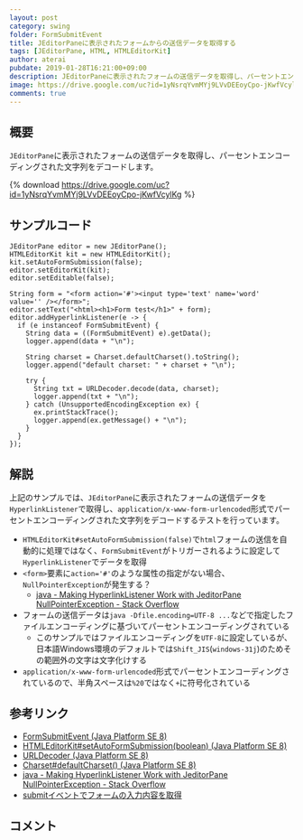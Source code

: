 ```yaml
---
layout: post
category: swing
folder: FormSubmitEvent
title: JEditorPaneに表示されたフォームからの送信データを取得する
tags: [JEditorPane, HTML, HTMLEditorKit]
author: aterai
pubdate: 2019-01-28T16:21:00+09:00
description: JEditorPaneに表示されたフォームの送信データを取得し、パーセントエンコーディングされた文字列をデコードします。
image: https://drive.google.com/uc?id=1yNsrqYvmMYj9LVvDEEoyCpo-jKwfVcylKg
comments: true
---
```

## 概要
`JEditorPane`に表示されたフォームの送信データを取得し、パーセントエンコーディングされた文字列をデコードします。

{% download https://drive.google.com/uc?id=1yNsrqYvmMYj9LVvDEEoyCpo-jKwfVcylKg %}

## サンプルコード
<pre class="prettyprint"><code>JEditorPane editor = new JEditorPane();
HTMLEditorKit kit = new HTMLEditorKit();
kit.setAutoFormSubmission(false);
editor.setEditorKit(kit);
editor.setEditable(false);

String form = "&lt;form action='#'&gt;&lt;input type='text' name='word' value='' /&gt;&lt;/form&gt;";
editor.setText("&lt;html&gt;&lt;h1&gt;Form test&lt;/h1&gt;" + form);
editor.addHyperlinkListener(e -&gt; {
  if (e instanceof FormSubmitEvent) {
    String data = ((FormSubmitEvent) e).getData();
    logger.append(data + "\n");

    String charset = Charset.defaultCharset().toString();
    logger.append("default charset: " + charset + "\n");

    try {
      String txt = URLDecoder.decode(data, charset);
      logger.append(txt + "\n");
    } catch (UnsupportedEncodingException ex) {
      ex.printStackTrace();
      logger.append(ex.getMessage() + "\n");
    }
  }
});
</code></pre>

## 解説
上記のサンプルでは、`JEditorPane`に表示されたフォームの送信データを`HyperlinkListener`で取得し、`application/x-www-form-urlencoded`形式でパーセントエンコーディングされた文字列をデコードするテストを行っています。

- `HTMLEditorKit#setAutoFormSubmission(false)`で`html`フォームの送信を自動的に処理ではなく、`FormSubmitEvent`がトリガーされるように設定して`HyperlinkListener`でデータを取得
- `<form>`要素に`action='#'`のような属性の指定がない場合、`NullPointerException`が発生する？
    - [java - Making HyperlinkListener Work with JeditorPane NullPointerException - Stack Overflow](https://stackoverflow.com/questions/27131420/making-hyperlinklistener-work-with-jeditorpane-nullpointerexception)
- フォームの送信データは`java -Dfile.encoding=UTF-8 ...`などで指定したファイルエンコーディングに基づいてパーセントエンコーディングされている
    - このサンプルではファイルエンコーディングを`UTF-8`に設定しているが、日本語Windows環境のデフォルトでは`Shift_JIS`(`windows-31j`)のためその範囲外の文字は文字化けする
- `application/x-www-form-urlencoded`形式でパーセントエンコーディングされているので、半角スペースは`%20`ではなく`+`に符号化されている

<!-- dummy comment line for breaking list -->

## 参考リンク
- [FormSubmitEvent (Java Platform SE 8)](https://docs.oracle.com/javase/jp/8/docs/api/javax/swing/text/html/FormSubmitEvent.html)
- [HTMLEditorKit#setAutoFormSubmission(boolean) (Java Platform SE 8)](https://docs.oracle.com/javase/jp/8/docs/api/javax/swing/text/html/HTMLEditorKit.html#setAutoFormSubmission-boolean-)
- [URLDecoder (Java Platform SE 8)](https://docs.oracle.com/javase/jp/8/docs/api/java/net/URLDecoder.html)
- [Charset#defaultCharset() (Java Platform SE 8)](https://docs.oracle.com/javase/jp/8/docs/api/java/nio/charset/Charset.html#defaultCharset--)
- [java - Making HyperlinkListener Work with JeditorPane NullPointerException - Stack Overflow](https://stackoverflow.com/questions/27131420/making-hyperlinklistener-work-with-jeditorpane-nullpointerexception)
- [submitイベントでフォームの入力内容を取得](https://pieceofnostalgia-bd472.firebaseapp.com/java/jeditorpane_submit.html)

<!-- dummy comment line for breaking list -->

## コメント
